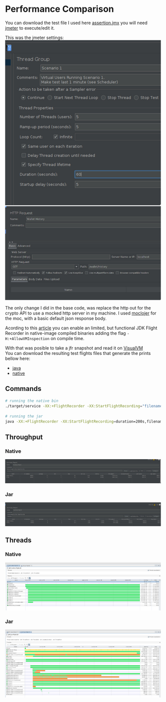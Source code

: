 # Performance Comparison
You can download the test file I used here [assertion.jmx](docs/assertion.jmx) you will need [jmeter](https://jmeter.apache.org/) to execute/edit it.

This was the jmeter settings:  
![settings-1](docs/assertion-settings-1.jpg)
![settings-2](docs/assertion-settings-2.jpg)

The only change I did in the base code, was replace the http out for the crypto API to use a mocked http server in my machine.
I used [moclojer](https://github.com/moclojer/moclojer) for the moc, with a basic default json response body.

Acording to this [article](https://www.graalvm.org/22.0/reference-manual/native-image/JFR/) you can enable an limited, but functional 
JDK Flight Recorder in native-image compiled binaries adding the flag `-H:+AllowVMInspection` on compile time. 

With that was posible to take a jfr snapshot and read it on [VisualVM](https://visualvm.github.io/)  
You can download the resulting test flights files that generate the prints bellow here:
 - [java](docs/jar-flight.jfr)
 - [native](docs/native-flight.jfr)

## Commands
```bash
# running the native bin
./target/service -XX:+FlightRecorder -XX:StartFlightRecording="filename=native-flight.jfr,dumponexit=true,duration=120s"

# running the jar
java -XX:+FlightRecorder -XX:StartFlightRecording=duration=200s,filename=jar-flight.jfr -jar target/service.jar
```

## Throughput
### Native
![native-throughput](docs/jmeter-native.jpg)
### Jar
![java-throughput](docs/jmeter-java.jpg)

## Threads
### Native
![threads-native](docs/threads-native.jpg)
### Jar
![threads-java](docs/threads-java.jpg)

